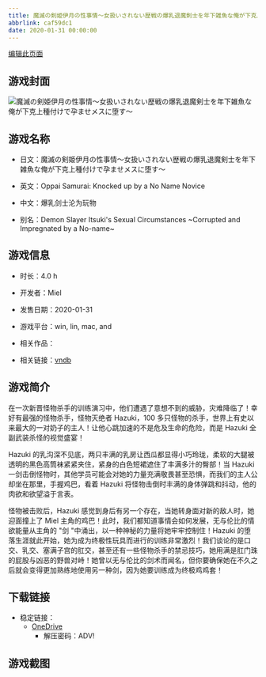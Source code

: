 ```yaml
---
title: 魔滅の剣姫伊月の性事情～女扱いされない歴戦の爆乳退魔剣士を年下雑魚な俺が下克上種付けで孕ませメスに堕す～
abbrlink: caf59dc1
date: 2020-01-31 00:00:00
---
```

[编辑此页面](https://github.com/ACG-3/ADV3-source/blob/main/source/_posts/games/%E9%AD%94%E6%BB%85%E3%81%AE%E5%89%A3%E5%A7%AB%E4%BC%8A%E6%9C%88%E3%81%AE%E6%80%A7%E4%BA%8B%E6%83%85%EF%BD%9E%E5%A5%B3%E6%89%B1%E3%81%84%E3%81%95%E3%82%8C%E3%81%AA%E3%81%84%E6%AD%B4%E6%88%A6%E3%81%AE%E7%88%86%E4%B9%B3%E9%80%80%E9%AD%94%E5%89%A3%E5%A3%AB%E3%82%92%E5%B9%B4%E4%B8%8B%E9%9B%91%E9%AD%9A%E3%81%AA%E4%BF%BA%E3%81%8C%E4%B8%8B%E5%85%8B%E4%B8%8A%E7%A8%AE%E4%BB%98%E3%81%91%E3%81%A7%E5%AD%95%E3%81%BE%E3%81%9B%E3%83%A1%E3%82%B9%E3%81%AB%E5%A0%95%E3%81%99%EF%BD%9E.md)

## 游戏封面

![魔滅の剣姫伊月の性事情～女扱いされない歴戦の爆乳退魔剣士を年下雑魚な俺が下克上種付けで孕ませメスに堕す～](https://pan.timero.xyz/onedrive/img_lib_001/%E9%AD%94%E6%BB%85%E3%81%AE%E5%89%A3%E5%A7%AB%E4%BC%8A%E6%9C%88%E3%81%AE%E6%80%A7%E4%BA%8B%E6%83%85%EF%BD%9E%E5%A5%B3%E6%89%B1%E3%81%84%E3%81%95%E3%82%8C%E3%81%AA%E3%81%84%E6%AD%B4%E6%88%A6%E3%81%AE%E7%88%86%E4%B9%B3%E9%80%80%E9%AD%94%E5%89%A3%E5%A3%AB%E3%82%92%E5%B9%B4%E4%B8%8B%E9%9B%91%E9%AD%9A%E3%81%AA%E4%BF%BA%E3%81%8C%E4%B8%8B%E5%85%8B%E4%B8%8A%E7%A8%AE%E4%BB%98%E3%81%91%E3%81%A7%E5%AD%95%E3%81%BE%E3%81%9B%E3%83%A1%E3%82%B9%E3%81%AB%E5%A0%95%E3%81%99%EF%BD%9E_cover.avif)


## 游戏名称

- 日文：魔滅の剣姫伊月の性事情～女扱いされない歴戦の爆乳退魔剣士を年下雑魚な俺が下克上種付けで孕ませメスに堕す～
- 英文：Oppai Samurai: Knocked up by a No Name Novice
- 中文：爆乳剑士沦为玩物

- 别名：Demon Slayer Itsuki's Sexual Circumstances ~Corrupted and Impregnated by a No-name~


## 游戏信息

- 时长：4.0 h
- 开发者：Miel
- 发售日期：2020-01-31
- 游戏平台：win, lin, mac, and
- 相关作品：

- 相关链接：[vndb](https://vndb.org/v27823)


## 游戏简介

在一次新晋怪物杀手的训练演习中，他们遭遇了意想不到的威胁，灾难降临了！幸好有最强的怪物杀手，怪物灭绝者 Hazuki，100 多只怪物的杀手，世界上有史以来最大的一对奶子的主人！让他心跳加速的不是危及生命的危险，而是 Hazuki 全副武装杀怪的视觉盛宴！

Hazuki 的乳沟深不见底，两只丰满的乳房让西瓜都显得小巧玲珑，柔软的大腿被透明的黑色高筒袜紧紧夹住，紧身的白色短裙遮住了丰满多汁的臀部！当 Hazuki 一剑击倒怪物时，其他学员可能会对她的力量充满敬畏甚至恐惧，而我们的主人公却坐在那里，手握鸡巴，看着 Hazuki 将怪物击倒时丰满的身体弹跳和抖动，他的肉欲和欲望溢于言表。

怪物被击败后，Hazuki 感觉到身后有另一个存在，当她转身面对新的敌人时，她迎面撞上了 Miel 主角的鸡巴！此时，我们都知道事情会如何发展，无与伦比的情欲能量从主角的 "剑 "中涌出，以一种神秘的力量将她牢牢控制住！Hazuki 的堕落生涯就此开始，她为成为终极性玩具而进行的训练非常激烈！我们谈论的是口交、乳交、塞满子宫的肛交，甚至还有一些怪物杀手的禁忌技巧，她用满是肛门珠的屁股与凶恶的野兽对峙！她曾以无与伦比的剑术而闻名，但你要确保她在不久之后就会变得更加熟练地使用另一种剑，因为她要训练成为终极鸡鸡套！




## 下载链接

- 稳定链接：
    - [OneDrive](https://pan.timero.xyz/onedrive/adv_lib_001/%E9%AD%94%E6%BB%85%E3%81%AE%E5%89%A3%E5%A7%AB%E4%BC%8A%E6%9C%88%E3%81%AE%E6%80%A7%E4%BA%8B%E6%83%85%EF%BD%9E%E5%A5%B3%E6%89%B1%E3%81%84%E3%81%95%E3%82%8C%E3%81%AA%E3%81%84%E6%AD%B4%E6%88%A6%E3%81%AE%E7%88%86%E4%B9%B3%E9%80%80%E9%AD%94%E5%89%A3%E5%A3%AB%E3%82%92%E5%B9%B4%E4%B8%8B%E9%9B%91%E9%AD%9A%E3%81%AA%E4%BF%BA%E3%81%8C%E4%B8%8B%E5%85%8B%E4%B8%8A%E7%A8%AE%E4%BB%98%E3%81%91%E3%81%A7%E5%AD%95%E3%81%BE%E3%81%9B%E3%83%A1%E3%82%B9%E3%81%AB%E5%A0%95%E3%81%99%EF%BD%9E)
        - 解压密码：ADV!



## 游戏截图


